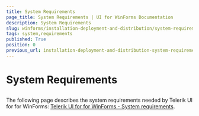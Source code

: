 ```yaml
---
title: System Requirements
page_title: System Requirements | UI for WinForms Documentation
description: System Requirements
slug: winforms/installation-deployment-and-distribution/system-requirements
tags: system,requirements
published: True
position: 0
previous_url: installation-deployment-and-distribution-system-requirements
---
```


# System Requirements



## 

The following page describes the system requirements needed by Telerik UI for for WinForms: [Telerik UI for for WinForms - System requirements](http://www.telerik.com/winforms/tech-sheets/system-requirements).
        
